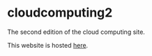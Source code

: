 # cloudcomputing2
 The second edition of the cloud computing site.

 This website is hosted [here](http://cloudcompute.atwebpages.com/home.html).
